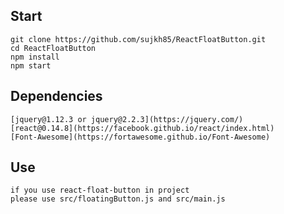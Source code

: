 Start
----------
    git clone https://github.com/sujkh85/ReactFloatButton.git
    cd ReactFloatButton
    npm install
    npm start


Dependencies
----------
    [jquery@1.12.3 or jquery@2.2.3](https://jquery.com/)
    [react@0.14.8](https://facebook.github.io/react/index.html)
    [Font-Awesome](https://fortawesome.github.io/Font-Awesome)
Use
-----------
    if you use react-float-button in project
    please use src/floatingButton.js and src/main.js
